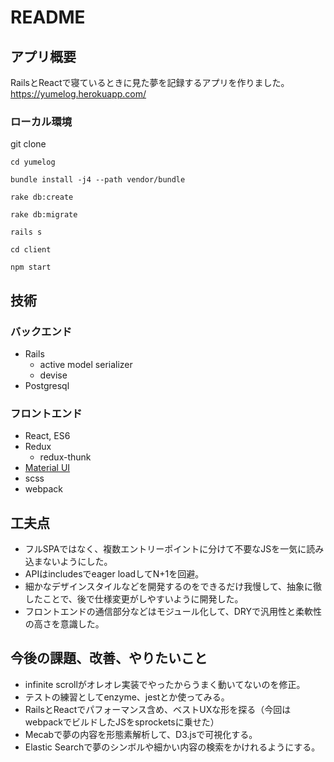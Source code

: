 # README

## アプリ概要
RailsとReactで寝ているときに見た夢を記録するアプリを作りました。
https://yumelog.herokuapp.com/

### ローカル環境
git clone

`cd yumelog`

`bundle install -j4 --path vendor/bundle`

`rake db:create`

`rake db:migrate`

`rails s`

`cd client`

`npm start`

## 技術
### バックエンド
- Rails
  - active model serializer
  - devise
- Postgresql

### フロントエンド
- React, ES6
- Redux
  - redux-thunk
- [Material UI](http://www.material-ui.com/#/)
- scss
- webpack

## 工夫点
- フルSPAではなく、複数エントリーポイントに分けて不要なJSを一気に読み込まないようにした。
- APIはincludesでeager loadしてN+1を回避。
- 細かなデザインスタイルなどを開発するのをできるだけ我慢して、抽象に徹したことで、後で仕様変更がしやすいように開発した。
- フロントエンドの通信部分などはモジュール化して、DRYで汎用性と柔軟性の高さを意識した。

## 今後の課題、改善、やりたいこと
- infinite scrollがオレオレ実装でやったからうまく動いてないのを修正。
- テストの練習としてenzyme、jestとか使ってみる。
- RailsとReactでパフォーマンス含め、ベストUXな形を探る（今回はwebpackでビルドしたJSをsprocketsに乗せた）
- Mecabで夢の内容を形態素解析して、D3.jsで可視化する。
- Elastic Searchで夢のシンボルや細かい内容の検索をかけれるようにする。
